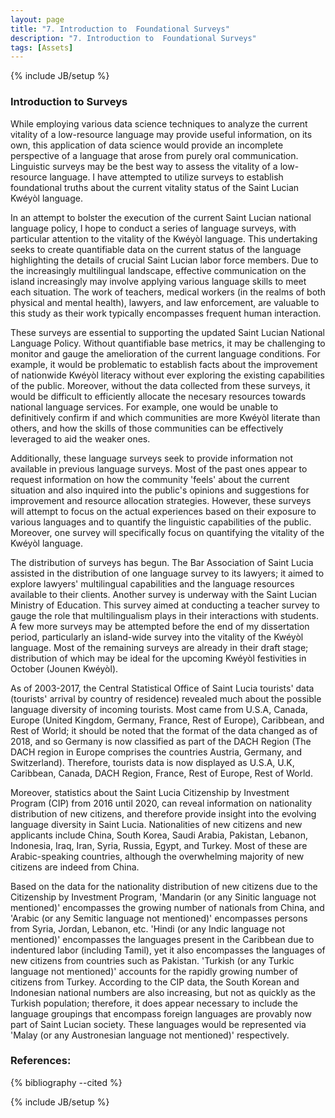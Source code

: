 ```yaml
---
layout: page
title: "7. Introduction to  Foundational Surveys"
description: "7. Introduction to  Foundational Surveys"
tags: [Assets]
---
```

{% include JB/setup %}

### Introduction to Surveys

While employing various data science techniques to analyze the current vitality of a low-resource language may provide useful information, on its own, this application of data science would provide an incomplete perspective of a language that arose from purely oral communication. Linguistic surveys may be the best way to assess the vitality of a low-resource language. I have attempted to utilize surveys to establish foundational truths about the current vitality status of the Saint Lucian Kwéyòl language.  

In an attempt to bolster the execution of the current Saint Lucian national language policy, I hope to conduct a series of language surveys, with particular attention to the vitality of the Kwéyòl language. This undertaking seeks to create quantifiable data on the current status of the language highlighting the details of crucial Saint Lucian labor force members. Due to the increasingly multilingual landscape, effective communication on the island increasingly may involve applying various language skills to meet each situation. The work of teachers, medical workers (in the realms of both physical and mental health), lawyers, and law enforcement, are valuable to this study as their work typically encompasses frequent human interaction.

These surveys are essential to supporting the updated Saint Lucian National Language Policy. Without quantifiable base metrics, it may be challenging to monitor and gauge the amelioration of the current language conditions. For example, it would be problematic to establish facts about the improvement of nationwide Kwéyòl literacy without ever exploring the existing capabilities of the public. Moreover, without the data collected from these surveys, it would be difficult to efficiently allocate the necesary resources towards national language services. For example, one would be unable to definitively confirm if and which communities are more Kwéyòl literate than others, and how the skills of those communities can be effectively leveraged to aid the weaker ones.

Additionally, these language surveys seek to provide information not available in previous language surveys. Most of the past ones appear to request information on how the community 'feels' about the current situation and also inquired into the public's opinions and suggestions for improvement and resource allocation strategies. However, these surveys will attempt to focus on the actual experiences based on their exposure to various languages and to quantify the linguistic capabilities of the public. Moreover, one survey will specifically focus on quantifying the vitality of the Kwéyòl language. 

The distribution of surveys has begun. The Bar Association of Saint Lucia assisted in the distribution of one language survey to its lawyers; it aimed to explore lawyers' multilingual capabilities and the language resources available to their clients. Another survey is underway with the Saint Lucian Ministry of Education. This survey aimed at conducting a teacher survey to gauge the role that multilingualism plays in their interactions with students. A few more surveys may be attempted before the end of my dissertation period, particularly an island-wide survey into the vitality of the Kwéyòl language. Most of the remaining surveys are already in their draft stage; distribution of which may be ideal for the upcoming Kwéyòl festivities in October (Jounen Kwéyòl).



As of 2003-2017, the Central Statistical Office of Saint Lucia tourists' data (tourists' arrival by country of residence) revealed much about the possible language diversity of incoming tourists. Most came from U.S.A, Canada, Europe (United Kingdom, Germany, France, Rest of Europe), Caribbean, and Rest of World; it should be noted that the format of the data changed as of 2018, and so Germany is now classified as part of the DACH Region (The DACH region in Europe comprises the countries Austria, Germany, and Switzerland). Therefore, tourists data is now displayed as U.S.A, U.K, Caribbean, Canada, DACH Region, France, Rest of Europe, Rest of World. 

Moreover, statistics about the Saint Lucia Citizenship by Investment Program (CIP) from 2016 until 2020, can reveal information on nationality distribution of new citizens, and therefore provide insight into the evolving language diversity in Saint Lucia. Nationalities of new citizens and new applicants include China, South Korea, Saudi Arabia, Pakistan, Lebanon, Indonesia, Iraq, Iran,  Syria, Russia, Egypt, and Turkey. Most of these are Arabic-speaking countries, although the overwhelming majority of new citizens are indeed from China.

Based on the data for the nationality distribution of new citizens due to the Citizenship by Investment Program, 'Mandarin (or any Sinitic language not mentioned)' encompasses the growing number of nationals from China, and  'Arabic (or any Semitic language not mentioned)' encompasses persons from Syria, Jordan, Lebanon, etc.  'Hindi (or any Indic language not mentioned)'  encompasses the languages present in the Caribbean due to indentured labor (including Tamil), yet it also encompasses the languages of new citizens from countries such as Pakistan. 'Turkish (or any Turkic language not mentioned)' accounts for the rapidly growing number of citizens from Turkey. According to the CIP data, the South Korean and Indonesian national numbers are also increasing, but not as quickly as the Turkish population; therefore, it does appear necessary to include the language groupings that encompass foreign languages are provably now part of Saint Lucian society. These languages would be represented via 'Malay (or any Austronesian language not mentioned)' respectively.

### References:


{% bibliography --cited %}

{% include JB/setup %}
